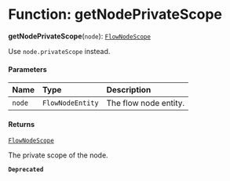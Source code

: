 # Function: getNodePrivateScope

**getNodePrivateScope**(`node`): [`FlowNodeScope`](/auto-docs/variable-layout/interfaces/FlowNodeScope.md)

Use `node.privateScope` instead.

#### Parameters

| Name | Type | Description |
| :------ | :------ | :------ |
| `node` | `FlowNodeEntity` | The flow node entity. |

#### Returns

[`FlowNodeScope`](/auto-docs/variable-layout/interfaces/FlowNodeScope.md)

The private scope of the node.

**`Deprecated`**
